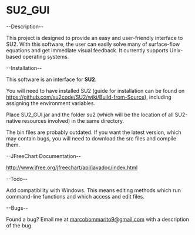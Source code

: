 # SU2_GUI

--Description--

This project is designed to provide an easy and user-friendly interface to SU2. With this software, the user can easily solve many of surface-flow equations and get immediate visual feedback. It currently supports Unix-based operating systems.


--Installation--

This software is an interface for <strong>SU2</strong>.

You will need to have installed SU2 (guide for installation can be found on https://github.com/su2code/SU2/wiki/Build-from-Source), including assigning the environment variables.

Place SU2_GUI.jar and the folder su2 (which will be the location of all SU2-native resources involved) in the same directory.

The bin files are probably outdated.  If you want the latest version, which may contain bugs, you will need to download the src files and compile them.


--JFreeChart Documentation--

http://www.jfree.org/jfreechart/api/javadoc/index.html


--Todo--

Add compatibility with Windows.  This means editing methods which run command-line functions and which access and edit files.


--Bugs--

Found a bug? Email me at marcobommarito9@gmail.com with a description of the bug.
